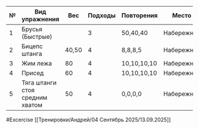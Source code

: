 
| №   | Вид упражнения                  | Вес   | Подходы | Повторения  | Место      |
| --- | ------------------------------- | ----- | ------- | ----------- | ---------- |
| 1   | Брусья (Быстрые)                |       | 3       | 50,40,40    | Набережная |
| 2   | Бицепс штанга                   | 40,50 | 4       | 8,8,8,5     | Набережная |
| 3   | Жим лежа                        | 80    | 4       | 10,10,10,10 | Набережная |
| 4   | Присед                          | 60    | 4       | 10,10,10,10 | Набережная |
| 5   | Тяга штанги стоя средним хватом | 50    | 4       | 0,0,0,0     | Набережная |

#Excercise
[[Тренировки/Андрей/04 Сентябрь 2025/13.09.2025]]